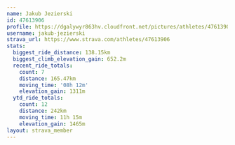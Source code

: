```yaml
---
name: Jakub Jezierski
id: 47613906
profile: https://dgalywyr863hv.cloudfront.net/pictures/athletes/47613906/14681924/1/large.jpg
username: jakub-jezierski
strava_url: https://www.strava.com/athletes/47613906
stats:
  biggest_ride_distance: 138.15km
  biggest_climb_elevation_gain: 652.2m
  recent_ride_totals:
    count: 7
    distance: 165.47km
    moving_time: '08h 12m'
    elevation_gain: 1311m
  ytd_ride_totals:
    count: 12
    distance: 242km
    moving_time: 11h 15m
    elevation_gain: 1465m
layout: strava_member
--- 
```

